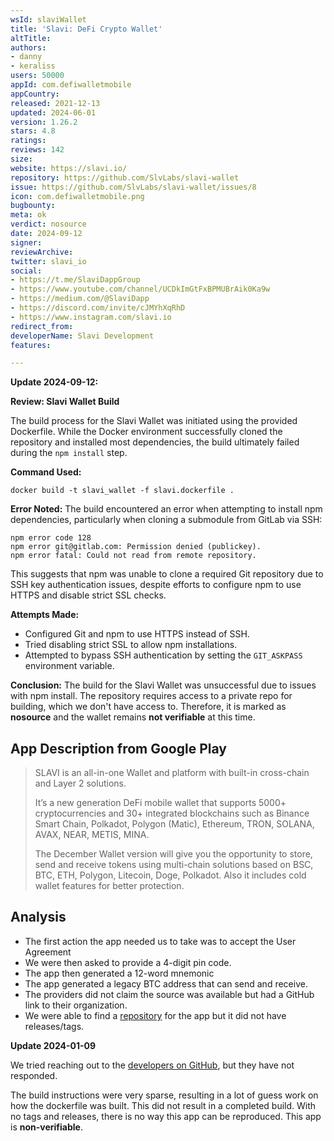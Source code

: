 ```yaml
---
wsId: slaviWallet
title: 'Slavi: DeFi Crypto Wallet'
altTitle: 
authors:
- danny
- keraliss
users: 50000
appId: com.defiwalletmobile
appCountry: 
released: 2021-12-13
updated: 2024-06-01
version: 1.26.2
stars: 4.8
ratings: 
reviews: 142
size: 
website: https://slavi.io/
repository: https://github.com/SlvLabs/slavi-wallet
issue: https://github.com/SlvLabs/slavi-wallet/issues/8
icon: com.defiwalletmobile.png
bugbounty: 
meta: ok
verdict: nosource
date: 2024-09-12
signer: 
reviewArchive: 
twitter: slavi_io
social:
- https://t.me/SlaviDappGroup
- https://www.youtube.com/channel/UCDkImGtFxBPMUBrAik0Ka9w
- https://medium.com/@SlaviDapp
- https://discord.com/invite/cJMYhXqRhD
- https://www.instagram.com/slavi.io
redirect_from: 
developerName: Slavi Development
features: 

---
```


**Update 2024-09-12:**

**Review: Slavi Wallet Build**

The build process for the Slavi Wallet was initiated using the provided Dockerfile. While the Docker environment successfully cloned the repository and installed most dependencies, the build ultimately failed during the `npm install` step.

**Command Used:**
```
docker build -t slavi_wallet -f slavi.dockerfile .
```

**Error Noted:**
The build encountered an error when attempting to install npm dependencies, particularly when cloning a submodule from GitLab via SSH:
```
npm error code 128
npm error git@gitlab.com: Permission denied (publickey).
npm error fatal: Could not read from remote repository.
```
This suggests that npm was unable to clone a required Git repository due to SSH key authentication issues, despite efforts to configure npm to use HTTPS and disable strict SSL checks.

**Attempts Made:**
- Configured Git and npm to use HTTPS instead of SSH.
- Tried disabling strict SSL to allow npm installations.
- Attempted to bypass SSH authentication by setting the `GIT_ASKPASS` environment variable.

**Conclusion:**
The build for the Slavi Wallet was unsuccessful due to issues with npm install. The repository requires access to a private repo for building, which we don't have access to. Therefore, it is marked as **nosource** and the wallet remains **not verifiable** at this time.

## App Description from Google Play

> SLAVI is an all-in-one Wallet and platform with built-in cross-chain and Layer 2 solutions.
>
> It’s a new generation DeFi mobile wallet that supports 5000+ cryptocurrencies and 30+ integrated blockchains such as Binance Smart Chain, Polkadot, Polygon (Matic), Ethereum, TRON, SOLANA, AVAX, NEAR, METIS, MINA.
>
> The December Wallet version will give you the opportunity to store, send and receive tokens using multi-chain solutions based on BSC, BTC, ETH, Polygon, Litecoin, Doge, Polkadot. Also it includes cold wallet features for better protection.

## Analysis

- The first action the app needed us to take was to accept the User Agreement
- We were then asked to provide a 4-digit pin code.
- The app then generated a 12-word mnemonic
- The app generated a legacy BTC address that can send and receive.
- The providers did not claim the source was available but had a GitHub link to their organization.
- We were able to find a [repository](https://github.com/SlvLabs/slavi-wallet) for the app but it did not have releases/tags.

**Update 2024-01-09**

We tried reaching out to the [developers on GitHub](https://github.com/SlvLabs/slavi-wallet/issues/6), but they have not responded. 

The build instructions were very sparse, resulting in a lot of guess work on how the dockerfile was built. This did not result in a completed build. With no tags and releases, there is no way this app can be reproduced. This app is **non-verifiable**.
